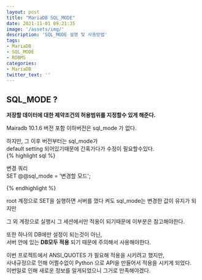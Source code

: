 ```yaml
---
layout: post
title: "MariaDB SQL_MODE"
date: 2021-11-01 09:21:35
image: '/assets/img/'
description: 'SQL_MODE 설명 및 사용방법'
tags:
- MariaDB
- SQL_MODE
- RDBMS
categories:
- MariaDB
twitter_text: ''
---
```


## SQL_MODE ?

__저장할 데이터에 대한 제약조건의 허용범위를 지정할수 있게 해준다.__  

Mairadb 10.1.6 버전 포함 이하버전은 sql_mode 가 없다.

하지만, 그 이후 버전부터는 sql_mode가  
default setting 되어있기때문에 간혹가다가 수정이 필요할수있다.  
{% highlight sql %}  

변경 쿼리  
SET  @@sql_mode = '변경할 모드';  

{% endhighlight %}  

root 계정으로 SET을 실행하면 서버를 껐다 켜도 sql_mode는 변경한 값이 유지가 되지만

그 외 계정으로 실행시 그 세션에서만 적용이 되기때문에 이부분은 참고해야한다.

또한 하나의 DB에만 설정이 되는것이 아닌,  
서버 안에 있는 __DB모두 적용__ 되기 때문에 주의해서 사용해야한다.

이번 프로젝트에서 ANSI_QUOTES 가 필요해 적용을 시키려고 했지만,  
사내규정으로 인해 어쩔수없이 Python 으로 API을 만들어서 적용을 시키게 되었다.  
이번일로 인해 새로운 정보를 알게되었으니 그거로 만족해야겠다.
